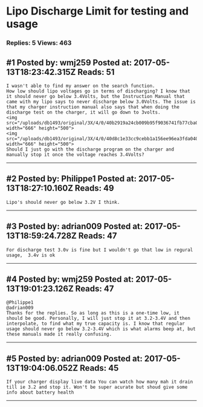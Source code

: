 # Lipo Discharge Limit for testing and usage

### Replies: 5 Views: 463

## \#1 Posted by: wmj259 Posted at: 2017-05-13T18:23:42.315Z Reads: 51

```
I wasn't able to find my answer on the search function.
How low should lipo voltages go in terms of discharging? I know that it should never go below 3.4Volts, but the Instruction Manual that came with my lipo says to never discharge below 3.0Volts. The issue is that my charger instruction manual also says that when doing the discharge test on the charger, it will go down to 3volts.
<img src="/uploads/db1493/original/3X/4/0/40b2919a24cb009b95f9036741fb77cba08b1258.jpg" width="666" height="500">
<img src="/uploads/db1493/original/3X/4/0/40d8c1e33cc9cebb1a156ee96ea3fda040efb1f6.jpg" width="666" height="500">
Should I just go with the discharge program on the charger and manually stop it once the voltage reaches 3.4Volts?
```

---
## \#2 Posted by: Philippe1 Posted at: 2017-05-13T18:27:10.160Z Reads: 49

```
Lipo's should never go below 3.2V I think.
```

---
## \#3 Posted by: adrian009 Posted at: 2017-05-13T18:59:24.728Z Reads: 47

```
For discharge test 3.0v is fine but I wouldn't go that low in regural usage,  3.4v is ok
```

---
## \#4 Posted by: wmj259 Posted at: 2017-05-13T19:01:23.126Z Reads: 47

```
@Philippe1
@adrian009
Thanks for the replies. So as long as this is a one-time low, it should be good. Personally, I will just stop it at 3.2-3.4V and then interpolate, to find what my true capacity is. I know that regular usage should never go below 3.2-3.4V which is what alarms beep at, but these manuals made it really confusing.
```

---
## \#5 Posted by: adrian009 Posted at: 2017-05-13T19:04:06.052Z Reads: 45

```
If your charger display live data You can watch how many mah it drain till ie 3.2 and stop it. Won't be super acurate but shoud give some info about battery health
```

---
